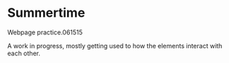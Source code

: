 # Summertime
Webpage practice.061515

A work in progress, mostly getting used to how the elements interact with each other.
